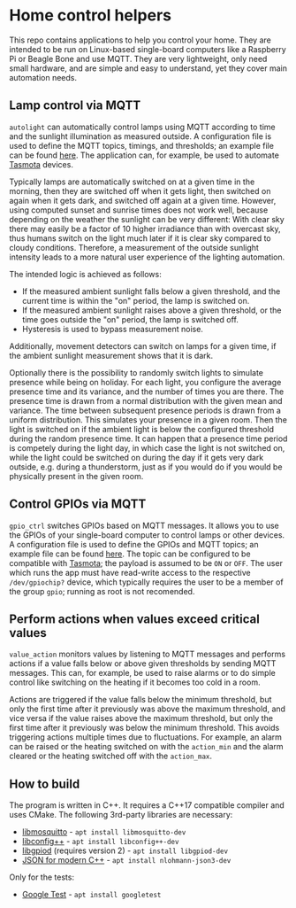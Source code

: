 # Home control helpers

This repo contains applications to help you control your home. They are intended to be run on Linux-based single-board computers like a Raspberry Pi or Beagle Bone and use MQTT.
They are very lightweight, only need small hardware, and are simple and easy to understand, yet they cover main automation needs.

## Lamp control via MQTT

`autolight` can automatically control lamps using MQTT according to time and the sunlight illumination as measured outside. A configuration file is used to define the MQTT topics, timings, and thresholds; an example file can be found [here](apps/autolight/example.cfg). The application can, for example, be used to automate [Tasmota](https://tasmota.github.io/docs/) devices.

Typically lamps are automatically switched on at a given time in the morning, then they are switched off when it gets light, then switched on again when it gets dark, and switched off again at a given time. However, using computed sunset and sunrise times does not work well, because depending on the weather the sunlight can be very different: With clear sky there may easily be a factor of 10 higher irradiance than 
with overcast sky, thus humans switch on the light much later if it is clear sky compared to cloudy conditions. Therefore, a measurement of the outside sunlight intensity leads to a more natural user experience of the lighting automation.

The intended logic is achieved as follows:

* If the measured ambient sunlight falls below a given threshold, and the current time is within the "on" period, the lamp is switched on.
* If the measured ambient sunlight raises above a given threshold, or the time goes outside the "on" period, the lamp is switched off.
* Hysteresis is used to bypass measurement noise.

Additionally, movement detectors can switch on lamps for a given time, if the ambient sunlight measurement shows that it is dark.

Optionally there is the possibility to randomly switch lights to simulate presence while being on holiday.
For each light, you configure the average presence time and its variance, and the number of times you are there.
The presence time is drawn from a normal distribution with the given mean and variance.
The time between subsequent presence periods is drawn from a uniform distribution. This simulates your presence in a given room.
Then the light is switched on if the ambient light is below the configured threshold during the random presence time.
It can happen that a presence time period is competely during the light day, in which case the light is not switched on,
while the light could be switched on during the day if it gets very dark outside, e.g. during a thunderstorm,
just as if you would do if you would be physically present in the given room.

## Control GPIOs via MQTT

`gpio_ctrl` switches GPIOs based on MQTT messages. It allows you to use the GPIOs of your single-board computer to control lamps or other devices. A configuration file is used to define the GPIOs and MQTT topics; an example file can be found [here](apps/gpio_ctrl/example.cfg). The topic can be configured to be compatible with [Tasmota](https://tasmota.github.io/docs/MQTT/#command-flow); the payload is assumed to be `ON` or `OFF`. The user which runs the app must have read-write access to the respective `/dev/gpiochip?` device, which typically requires the user to be a member of the group `gpio`; running as root is not recomended.

## Perform actions when values exceed critical values

`value_action` monitors values by listening to MQTT messages and performs actions if a value falls below or above given thresholds by sending MQTT messages. This can, for example, be used to raise alarms or to do simple control like switching on the heating if it becomes too cold in a room.

Actions are triggered if the value falls below the minimum threshold, but only the first time after it previously was above the maximum threshold, and vice versa if the value raises above the maximum threshold, but only the first time after it previously was below the minimum threshold. This avoids triggering actions multiple times due to fluctuations. For example, an alarm can be raised or the heating switched on with the `action_min` and the alarm cleared or the heating switched off with the `action_max`.

## How to build

The program is written in C++. It requires a C++17 compatible compiler and uses CMake. The following 3rd-party libraries are necessary:

* [libmosquitto](https://mosquitto.org/api/) - `apt install libmosquitto-dev`
* [libconfig++](https://github.com/hyperrealm/libconfig) - `apt install libconfig++-dev`
* [libgpiod](https://git.kernel.org/pub/scm/libs/libgpiod/libgpiod.git/about/) (requires version 2) - `apt install libgpiod-dev`
* [JSON for modern C++](https://github.com/nlohmann/json) - `apt install nlohmann-json3-dev`

Only for the tests:

* [Google Test](https://github.com/google/googletest.git) - `apt install googletest`
